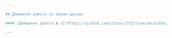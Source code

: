 ```yaml
---

## Домашняя работа по базам данных

#### [Домашняя работа № 1](https://github.com/2Jinx/ITIS/tree/main/Database/homework_1 "Домашняя работа № 1")

---
```

